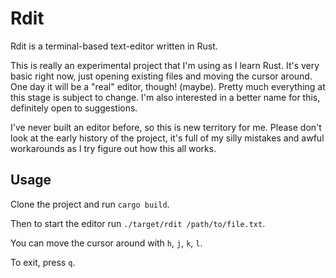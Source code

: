 # Rdit

Rdit is a terminal-based text-editor written in Rust.

This is really an experimental project that I'm using as I learn Rust.
It's very basic right now, just opening existing files and moving the cursor 
around. One day it will be a "real" editor, though! (maybe). Pretty much everything
at this stage is subject to change.
I'm also interested in a better name for this, definitely open to suggestions. 

I've never built an editor before, so this is new territory for me. Please
don't look at the early history of the project, it's full of my silly
mistakes and awful workarounds as I try figure out how this all works.

## Usage

Clone the project and run `cargo build`.

Then to start the editor run `./target/rdit /path/to/file.txt`.

You can move the cursor around with `h`, `j`, `k`, `l`.

To exit, press `q`.
